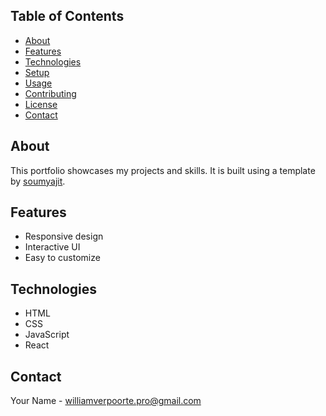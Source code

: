 ## Table of Contents
- [About](#about)
- [Features](#features)
- [Technologies](#technologies)
- [Setup](#setup)
- [Usage](#usage)
- [Contributing](#contributing)
- [License](#license)
- [Contact](#contact)

## About
This portfolio showcases my projects and skills. It is built using a template by [soumyajit](https://github.com/soumyajit4419/Portfolio).

## Features
- Responsive design
- Interactive UI
- Easy to customize

## Technologies
- HTML
- CSS
- JavaScript
- React

## Contact
Your Name - [williamverpoorte.pro@gmail.com](mailto:williamverpoorte.pro@gmail.com)

